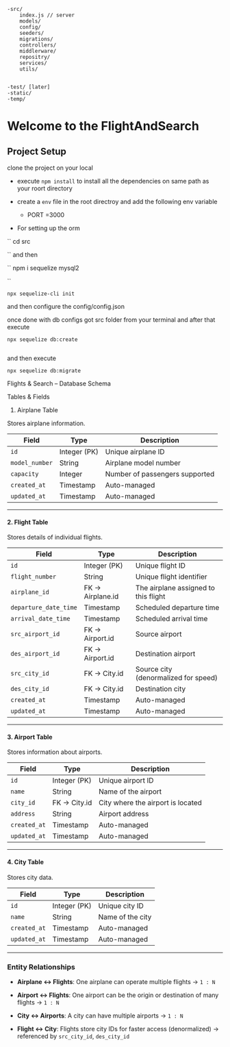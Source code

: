 ```
-src/
    index.js // server 
    models/
    config/
    seeders/
    migrations/
    controllers/
    middlerware/
    repositry/
    services/
    utils/
    

-test/ [later]
-static/
-temp/

```

# Welcome to the FlightAndSearch

## Project Setup

clone the project on your local

- execute `npm install` to install all the dependencies  on same path as your roort directory 

- create a `env` file in the root directroy  and add the following env variable 

     - PORT =3000

- For setting up the orm 


``
cd src 

``
and then

``
npm i sequelize mysql2

``

```
npx sequelize-cli init 

```

and then configure the config/config.json


once done with db configs got src folder from your terminal and 
 after that execute 

```
npx sequelize db:create


```

and then execute 

```
npx sequelize db:migrate 

```


 Flights & Search – Database Schema

Tables & Fields

1. Airplane Table

Stores airplane information.

| Field          | Type         | Description                    |
| -------------- | ------------ | ------------------------------ |
| `id`           | Integer (PK) | Unique airplane ID             |
| `model_number` | String       | Airplane model number          |
| `capacity`     | Integer      | Number of passengers supported |
| `created_at`   | Timestamp    | Auto-managed                   |
| `updated_at`   | Timestamp    | Auto-managed                   |

---

#### **2. Flight Table**

Stores details of individual flights.

| Field                 | Type             | Description                          |
| --------------------- | ---------------- | ------------------------------------ |
| `id`                  | Integer (PK)     | Unique flight ID                     |
| `flight_number`       | String           | Unique flight identifier             |
| `airplane_id`         | FK → Airplane.id | The airplane assigned to this flight |
| `departure_date_time` | Timestamp        | Scheduled departure time             |
| `arrival_date_time`   | Timestamp        | Scheduled arrival time               |
| `src_airport_id`      | FK → Airport.id  | Source airport                       |
| `des_airport_id`      | FK → Airport.id  | Destination airport                  |
| `src_city_id`         | FK → City.id     | Source city (denormalized for speed) |
| `des_city_id`         | FK → City.id     | Destination city                     |
| `created_at`          | Timestamp        | Auto-managed                         |
| `updated_at`          | Timestamp        | Auto-managed                         |

---

#### **3. Airport Table**

Stores information about airports.

| Field        | Type         | Description                       |
| ------------ | ------------ | --------------------------------- |
| `id`         | Integer (PK) | Unique airport ID                 |
| `name`       | String       | Name of the airport               |
| `city_id`    | FK → City.id | City where the airport is located |
| `address`    | String       | Airport address                   |
| `created_at` | Timestamp    | Auto-managed                      |
| `updated_at` | Timestamp    | Auto-managed                      |

---

#### **4. City Table**

Stores city data.

| Field        | Type         | Description      |
| ------------ | ------------ | ---------------- |
| `id`         | Integer (PK) | Unique city ID   |
| `name`       | String       | Name of the city |
| `created_at` | Timestamp    | Auto-managed     |
| `updated_at` | Timestamp    | Auto-managed     |

---

### **Entity Relationships**

* **Airplane ↔ Flights**:
  One airplane can operate multiple flights
  → `1 : N`

* **Airport ↔ Flights**:
  One airport can be the origin or destination of many flights
  → `1 : N`

* **City ↔ Airports**:
  A city can have multiple airports
  → `1 : N`

* **Flight ↔ City**:
  Flights store city IDs for faster access (denormalized)
  → referenced by `src_city_id`, `des_city_id`

